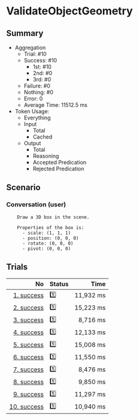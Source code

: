 # ValidateObjectGeometry
## Summary
  - Aggregation
    - Trial: #10
    - Success: #10
      - 1st: #10
      - 2nd: #0
      - 3rd: #0
    - Failure: #0
    - Nothing: #0
    - Error: 0
    - Average Time: 11512.5 ms
  - Token Usage:
    - Everything
    - Input
      - Total
      - Cached
    - Output
      - Total
      - Reasoning
      - Accepted Predication
      - Rejected Predication

## Scenario
### Conversation (user)

        Draw a 3D box in the scene.

        Properties of the box is:
          - scale: (1, 1, 1)
          - position: (0, 0, 0)
          - rotate: (0, 0, 0)
          - pivot: (0, 0, 0)
      

## Trials
No | Status | Time
---:|:-------|------:
[1. success](./trials/1.success.json) | 1️⃣ | 11,932 ms
[2. success](./trials/2.success.json) | 1️⃣ | 15,223 ms
[3. success](./trials/3.success.json) | 1️⃣ | 8,716 ms
[4. success](./trials/4.success.json) | 1️⃣ | 12,133 ms
[5. success](./trials/5.success.json) | 1️⃣ | 15,008 ms
[6. success](./trials/6.success.json) | 1️⃣ | 11,550 ms
[7. success](./trials/7.success.json) | 1️⃣ | 8,476 ms
[8. success](./trials/8.success.json) | 1️⃣ | 9,850 ms
[9. success](./trials/9.success.json) | 1️⃣ | 11,297 ms
[10. success](./trials/10.success.json) | 1️⃣ | 10,940 ms
